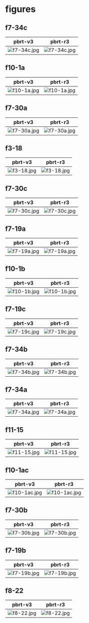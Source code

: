 # figures
## f7-34c
|pbrt-v3|pbrt-r3|
|---|---|
|![f7-34c.jpg](../v3/figures/f7-34c.jpg)|![f7-34c.jpg](../r3/figures/f7-34c.jpg)|
## f10-1a
|pbrt-v3|pbrt-r3|
|---|---|
|![f10-1a.jpg](../v3/figures/f10-1a.jpg)|![f10-1a.jpg](../r3/figures/f10-1a.jpg)|
## f7-30a
|pbrt-v3|pbrt-r3|
|---|---|
|![f7-30a.jpg](../v3/figures/f7-30a.jpg)|![f7-30a.jpg](../r3/figures/f7-30a.jpg)|
## f3-18
|pbrt-v3|pbrt-r3|
|---|---|
|![f3-18.jpg](../v3/figures/f3-18.jpg)|![f3-18.jpg](../r3/figures/f3-18.jpg)|
## f7-30c
|pbrt-v3|pbrt-r3|
|---|---|
|![f7-30c.jpg](../v3/figures/f7-30c.jpg)|![f7-30c.jpg](../r3/figures/f7-30c.jpg)|
## f7-19a
|pbrt-v3|pbrt-r3|
|---|---|
|![f7-19a.jpg](../v3/figures/f7-19a.jpg)|![f7-19a.jpg](../r3/figures/f7-19a.jpg)|
## f10-1b
|pbrt-v3|pbrt-r3|
|---|---|
|![f10-1b.jpg](../v3/figures/f10-1b.jpg)|![f10-1b.jpg](../r3/figures/f10-1b.jpg)|
## f7-19c
|pbrt-v3|pbrt-r3|
|---|---|
|![f7-19c.jpg](../v3/figures/f7-19c.jpg)|![f7-19c.jpg](../r3/figures/f7-19c.jpg)|
## f7-34b
|pbrt-v3|pbrt-r3|
|---|---|
|![f7-34b.jpg](../v3/figures/f7-34b.jpg)|![f7-34b.jpg](../r3/figures/f7-34b.jpg)|
## f7-34a
|pbrt-v3|pbrt-r3|
|---|---|
|![f7-34a.jpg](../v3/figures/f7-34a.jpg)|![f7-34a.jpg](../r3/figures/f7-34a.jpg)|
## f11-15
|pbrt-v3|pbrt-r3|
|---|---|
|![f11-15.jpg](../v3/figures/f11-15.jpg)|![f11-15.jpg](../r3/figures/f11-15.jpg)|
## f10-1ac
|pbrt-v3|pbrt-r3|
|---|---|
|![f10-1ac.jpg](../v3/figures/f10-1ac.jpg)|![f10-1ac.jpg](../r3/figures/f10-1ac.jpg)|
## f7-30b
|pbrt-v3|pbrt-r3|
|---|---|
|![f7-30b.jpg](../v3/figures/f7-30b.jpg)|![f7-30b.jpg](../r3/figures/f7-30b.jpg)|
## f7-19b
|pbrt-v3|pbrt-r3|
|---|---|
|![f7-19b.jpg](../v3/figures/f7-19b.jpg)|![f7-19b.jpg](../r3/figures/f7-19b.jpg)|
## f8-22
|pbrt-v3|pbrt-r3|
|---|---|
|![f8-22.jpg](../v3/figures/f8-22.jpg)|![f8-22.jpg](../r3/figures/f8-22.jpg)|
